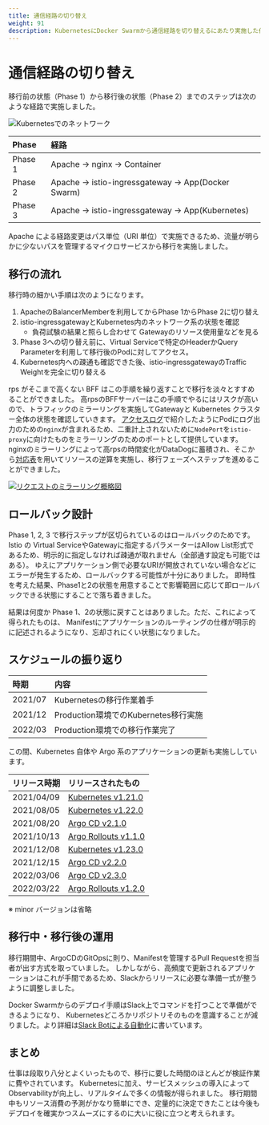```yaml
---
title: 通信経路の切り替え
weight: 91
description: KubernetesにDocker Swarmから通信経路を切り替えるにあたり実施した作業についてPhaseを分けて実施しました。
---
```


# 通信経路の切り替え

移行前の状態（Phase 1）から移行後の状態（Phase 2）までのステップは次のような経路で実施しました。

![Kubernetesでのネットワーク](../migrate-network.svg)

| Phase   | 経路                                                |
| :------ | :-------------------------------------------------- |
| Phase 1 | Apache → nginx → Container                        |
| Phase 2 | Apache → istio-ingressgateway → App(Docker Swarm) |
| Phase 3 | Apache → istio-ingressgateway → App(Kubernetes)   |

Apache による経路変更はパス単位（URI 単位）で実施できるため、流量が明らかに少ないパスを管理するマイクロサービスから移行を実施しました。

## 移行の流れ

移行時の細かい手順は次のようになります。

1. ApacheのBalancerMemberを利用してからPhase 1からPhase 2に切り替え
2. istio-ingressgatewayとKubernetes内のネットワーク系の状態を確認
   - 負荷試験の結果と照らし合わせて Gatewayのリソース使用量などを見る
3. Phase 3への切り替え前に、Virtual Serviceで特定のHeaderかQuery Parameterを利用して移行後のPodに対してアクセス。
4. Kubernetes内への疎通も確認できた後、istio-ingressgatewayのTraffic Weightを完全に切り替える

rps がそこまで高くない BFF はこの手順を繰り返すことで移行を淡々とすすめることができました。
高rpsのBFFサーバーはこの手順でやるにはリスクが高いので、トラフィックのミラーリングを実施してGatewayと Kubernetes クラスター全体の状態を確認していきます。
[アクセスログ](../../service-mesh/access-log)で紹介したようにPodにログ出力のための`nginx`が含まれるため、二重計上されないために`NodePort`を`istio-proxy`に向けたものをミラーリングのためのポートとして提供しています。
nginxのミラーリングによって高rpsの時間変化がDataDogに蓄積され、そこから[対応表](../../scalability/horizontal-pod-autoscaler/#リソースの値をどうやって決めるか)を用いてリソースの逆算を実施し、移行フェーズへステップを進めることができました。

[![リクエストのミラーリング概略図](../../performance/mirroring.svg)](../../performance/load-test/#proxyからリクエストをmirroringする)

## ロールバック設計

Phase 1, 2, 3 で移行ステップが区切られているのはロールバックのためです。
Istio の Virtual ServiceやGatewayに指定するパラメーターはAllow List形式であるため、明示的に指定しなければ疎通が取れません（全部通す設定も可能ではある）。
ゆえにアプリケーション側で必要なURIが開放されていない場合などにエラーが発生するため、ロールバックする可能性が十分にありました。
即時性を考えた結果、Phase1と2の状態を用意することで影響範囲に応じて即ロールバックできる状態にすることで落ち着きました。

結果は何度か Phase 1、2の状態に戻すことはありました。ただ、これによって得られたものは、
Manifestにアプリケーションのルーティングの仕様が明示的に記述されるようになり、忘却されにくい状態になりました。

## スケジュールの振り返り

| 時期    | 内容                                    |
| :------ | :-------------------------------------- |
| 2021/07 | Kubernetesの移行作業着手               |
| 2021/12 | Production環境でのKubernetes移行実施 |
| 2022/03 | Production環境での移行作業完了         |

この間、Kubernetes 自体や Argo 系のアプリケーションの更新も実施ししています。

| リリース時期 | リリースされたもの                                                                    |
| :----------- | :------------------------------------------------------------------------------------ |
| 2021/04/09   | [Kubernetes v1.21.0](https://github.com/kubernetes/kubernetes/releases/tag/v1.21.0)   |
| 2021/08/05   | [Kubernetes v1.22.0](https://github.com/kubernetes/kubernetes/releases/tag/v1.22.0)   |
| 2021/08/20   | [Argo CD v2.1.0](https://github.com/argoproj/argo-cd/releases/tag/v2.1.0)             |
| 2021/10/13   | [Argo Rollouts v1.1.0](https://github.com/argoproj/argo-rollouts/releases/tag/v1.1.0) |
| 2021/12/08   | [Kubernetes v1.23.0](https://github.com/kubernetes/kubernetes/releases/tag/v1.23.0)   |
| 2021/12/15   | [Argo CD v2.2.0](https://github.com/argoproj/argo-cd/releases/tag/v2.2.0)             |
| 2022/03/06   | [Argo CD v2.3.0](https://github.com/argoproj/argo-cd/releases/tag/v2.3.0)             |
| 2022/03/22   | [Argo Rollouts v1.2.0](https://github.com/argoproj/argo-rollouts/releases/tag/v1.2.0) |

※ minor バージョンは省略

## 移行中・移行後の運用

移行期間中、ArgoCDのGitOpsに則り、Manifestを管理するPull Requestを担当者が出す方式を取っていました。
しかしながら、高頻度で更新されるアプリケーションはこれが手間であるため、Slackからリリースに必要な準備一式が整うように調整しました。

Docker Swarmからのデプロイ手順はSlack上でコマンドを打つことで準備ができるようになり、
Kubernetesどころかリポジトリそのものを意識することが減りました。より詳細は[Slack Botによる自動化](../../ci/slack-bot)に書いています。

## まとめ

仕事は段取り八分とよくいったもので、移行に要した時間のほとんどが検証作業に費やされています。
Kubernetesに加え、サービスメッシュの導入によってObservabilityが向上し、リアルタイムで多くの情報が得られました。
移行期間中もリソース消費の予測がかなり簡単にでき、定量的に決定できたことは今後もデプロイを確実かつスムーズにするのに大いに役に立つと考えられます。
